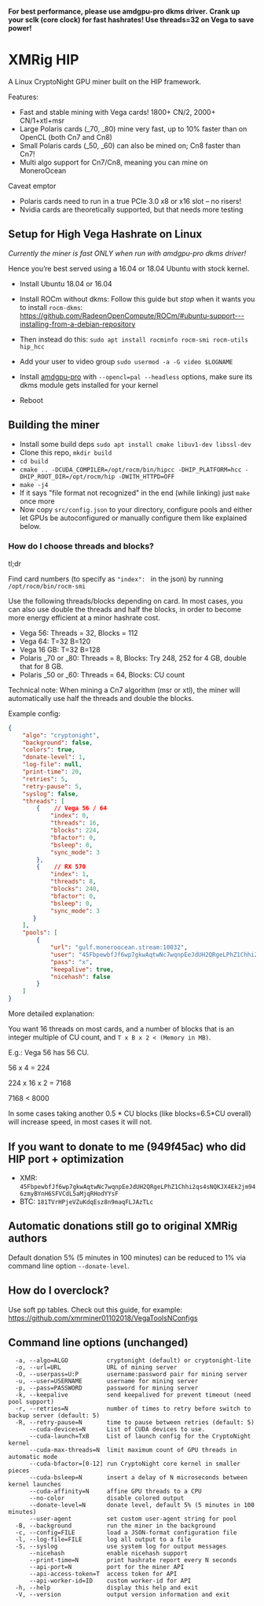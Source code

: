 **For best performance, please use amdgpu-pro dkms driver.**
**Crank up your sclk (core clock) for fast hashrates! Use threads=32 on Vega to save power!**

# XMRig HIP

A Linux CryptoNight GPU miner built on the HIP framework.

Features:
- Fast and stable mining with Vega cards! 1800+ CN/2, 2000+ CN/1+xtl+msr
- Large Polaris cards (_70, _80) mine very fast, up to 10% faster than on OpenCL (both Cn7 and Cn8)
- Small Polaris cards (_50, _60) can also be mined on; Cn8 faster than Cn7!
- Multi algo support for Cn7/Cn8, meaning you can mine on MoneroOcean

Caveat emptor
- Polaris cards need to run in a true PCIe 3.0 x8 or x16 slot – no risers!
- Nvidia cards are theoretically supported, but that needs more testing

## Setup for High Vega Hashrate on Linux

*Currently the miner is fast ONLY when run with amdgpu-pro dkms driver!*

Hence you’re best served using a 16.04 or 18.04 Ubuntu with stock kernel.

- Install Ubuntu 18.04 or 16.04
- Install ROCm without dkms:
Follow this guide but *stop* when it wants you to install `rocm-dkms`:
https://github.com/RadeonOpenCompute/ROCm/#ubuntu-support---installing-from-a-debian-repository

- Then instead do this: `sudo apt install rocminfo rocm-smi rocm-utils hip_hcc`
- Add your user to video group `sudo usermod -a -G video $LOGNAME`
- Install [amdgpu-pro](https://www.amd.com/en/support/kb/release-notes/rn-prorad-lin-18-30) with `--opencl=pal --headless` options, make sure its dkms module gets installed for your kernel
- Reboot

## Building the miner
- Install some build deps `sudo apt install cmake libuv1-dev libssl-dev`
- Clone this repo, `mkdir build`
- `cd build`
- `cmake .. -DCUDA_COMPILER=/opt/rocm/bin/hipcc -DHIP_PLATFORM=hcc -DHIP_ROOT_DIR=/opt/rocm/hip -DWITH_HTTPD=OFF`
- `make -j4`
- If it says "file format not recognized" in the end (while linking) just `make` once more
- Now copy `src/config.json` to your directory, configure pools and either let GPUs be autoconfigured or manually configure them like explained below.

### How do I choose threads and blocks?
tl;dr

Find card numbers (to specify as `"index": ` in the json) by running `/opt/rocm/bin/rocm-smi`

Use the following threads/blocks depending on card.
In most cases, you can also use double the threads and half the blocks, in order to become more energy efficient at a minor hashrate cost.

- Vega 56: Threads = 32, Blocks = 112
- Vega 64: T=32 B=120
- Vega 16 GB: T=32 B=128
- Polaris _70 or _80: Threads = 8, Blocks: Try 248, 252 for 4 GB, double that for 8 GB.
- Polaris _50 or _60: Threads = 64, Blocks: CU count

Technical note: When mining a Cn7 algorithm (msr or xtl), the miner will automatically use half the
threads and double the blocks.

Example config:

```json
{
    "algo": "cryptonight",
    "background": false,
    "colors": true,
    "donate-level": 1,
    "log-file": null,
    "print-time": 20,
    "retries": 5,
    "retry-pause": 5,
    "syslog": false,
    "threads": [
        {    // Vega 56 / 64
            "index": 0,
            "threads": 16,
            "blocks": 224,
            "bfactor": 0,
            "bsleep": 0,
            "sync_mode": 3
        },
        {    // RX 570
            "index": 1,
            "threads": 8,
            "blocks": 240,
            "bfactor": 0,
            "bsleep": 0,
            "sync_mode": 3
       }
    ],
    "pools": [
        {
            "url": "gulf.moneroocean.stream:10032",
            "user": "45FbpewbfJf6wp7gkwAqtwNc7wqnpEeJdUH2QRgeLPhZ1Chhi2qs4sNQKJX4Ek2jm946zmyBYnH6SFVCdL5aMjqRHodYYsF",
            "pass": "x",
            "keepalive": true,
            "nicehash": false
        }
    ]
}
```

More detailed explanation:

You want 16 threads on most cards, and a number of blocks that is
an integer multiple of CU count, and `T x B x 2 < (Memory in MB)`.

E.g.:
Vega 56 has 56 CU.

56 x 4 = 224

224 x 16 x 2 = 7168

7168 < 8000


In some cases taking another 0.5 * CU blocks (like blocks=6.5*CU overall) will increase speed, in
most cases it will not.

## If you want to donate to me (949f45ac) who did HIP port + optimization
* XMR: `45FbpewbfJf6wp7gkwAqtwNc7wqnpEeJdUH2QRgeLPhZ1Chhi2qs4sNQKJX4Ek2jm946zmyBYnH6SFVCdL5aMjqRHodYYsF`
* BTC: `181TVrHPjeVZuKdqEsz8n9maqFLJAzTLc`

## Automatic donations still go to original XMRig authors
Default donation 5% (5 minutes in 100 minutes) can be reduced to 1% via command line option `--donate-level`.

## How do I overclock?
Use soft pp tables.
Check out this guide, for example: https://github.com/xmrminer01102018/VegaToolsNConfigs

## Command line options (unchanged)
```
  -a, --algo=ALGO           cryptonight (default) or cryptonight-lite
  -o, --url=URL             URL of mining server
  -O, --userpass=U:P        username:password pair for mining server
  -u, --user=USERNAME       username for mining server
  -p, --pass=PASSWORD       password for mining server
  -k, --keepalive           send keepalived for prevent timeout (need pool support)
  -r, --retries=N           number of times to retry before switch to backup server (default: 5)
  -R, --retry-pause=N       time to pause between retries (default: 5)
      --cuda-devices=N      List of CUDA devices to use.
      --cuda-launch=TxB     List of launch config for the CryptoNight kernel
      --cuda-max-threads=N  limit maximum count of GPU threads in automatic mode
      --cuda-bfactor=[0-12] run CryptoNight core kernel in smaller pieces
      --cuda-bsleep=N       insert a delay of N microseconds between kernel launches
      --cuda-affinity=N     affine GPU threads to a CPU
      --no-color            disable colored output
      --donate-level=N      donate level, default 5% (5 minutes in 100 minutes)
      --user-agent          set custom user-agent string for pool
  -B, --background          run the miner in the background
  -c, --config=FILE         load a JSON-format configuration file
  -l, --log-file=FILE       log all output to a file
  -S, --syslog              use system log for output messages
      --nicehash            enable nicehash support
      --print-time=N        print hashrate report every N seconds
      --api-port=N          port for the miner API
      --api-access-token=T  access token for API
      --api-worker-id=ID    custom worker-id for API
  -h, --help                display this help and exit
  -V, --version             output version information and exit
```

